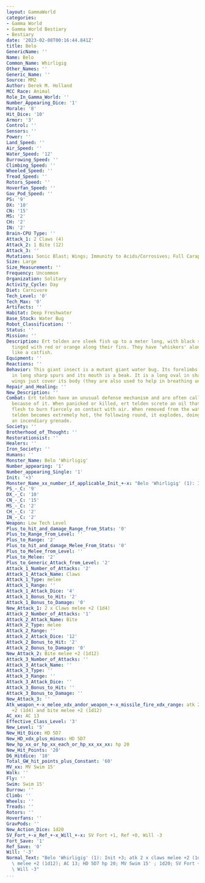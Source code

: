 ```yaml
---
layout: GammaWorld
categories:
- Gamma World
- Gamma World Bestiary
- Bestiary
date: '2023-02-08T00:16:44.841Z'
title: Belo
GenericName: ''
Name: Belo
Common_Name: Whirligig
Other_Names: ''
Generic_Name: ''
Source: MM2
Author: Derek M. Holland
MCC Race: Animal
Role_In_Gamma_World: ''
Number_Appearing_Dice: '1'
Morale: '8'
Hit_Dice: '10'
Armor: '3'
Control: ''
Sensors: ''
Power: ''
Land_Speed: ''
Air_Speed: ''
Water_Speed: '12'
Burrowing_Speed: ''
Climbing_Speed: ''
Wheeled_Speed: ''
Tread_Speed: ''
Rotors_Speed: ''
Hoverfan_Speed: ''
Gav_Pod_Speed: ''
PS: '9'
DX: '10'
CN: '15'
MS: '2'
CH: '2'
IN: '2'
Brain-CPU Type: ''
Attack_1: 2 Claws (4)
Attack_2: 1 Bite (12)
Attack_3: ''
Mutations: Sonic Blast; Wings; Immunity to Acids/Corrosives; Full Carapace; Intuition
Size: Large
Size_Measurement: ''
Frequency: Uncommon
Organization: Solitary
Activity_Cycle: Day
Diet: Carnivore
Tech_Level: '0'
Tech_Max: '0'
Artifacts: ''
Habitat: Deep Freshwater
Base_Stock: Water Bug
Robot_Classification: ''
Status: ''
Mission: ''
Description: Ert telden are sleek fish up to a meter long, with black scales, often
  tinged with red or orange along their fins. They have 'whiskers' along their chin
  like a catfish.
Equipment: ''
Reactions: ''
Behavior: This giant insect is a mutant giant water bug. Its forelimbs are covered
  in long sharp spurs and its mouth is a beak. It is a long oval in shape and its
  wings just cover its body (they are also used to help in breathing underwater).
Repair_and_Healing: ''
New_Description: ''
Combat: Ert telden have an unusual defense mechanism and are often called 'fire fish'
  because of it. When panicked or killed, ert telden screte an oil that causes their
  flesh to burn fiercely on contact with air. When removed from the water, an ert
  telden becomes extremely hot, the following round, it explodes, doing damage like
  an incendiary grenade.
Society: ''
Brotherhood_of_Thought: ''
Restorationsist: ''
Healers: ''
Iron_Society: ''
Humans: ''
Monster_Name: Belo 'Whirligig'
Number_appearing: '1'
Number_appearing_Single: '1'
Init: '+3'
Monster_Name_xx_number_if_applicable_Init_+-x: "Belo 'Whirligig' (1): Init +3"
PS_-_C: '9'
DX_-_C: '10'
CN_-_C: '15'
MS_-_C: '2'
CH_-_C: '2'
IN_-_C: '2'
Weapon: Low Tech Level
Plus_to_hit_and_damage_Range_from_Stats: '0'
Plus_to_Range_from_Level: ''
Plus_to_Range: '2'
Plus_to_hit_and_damage_Melee_From_Stats: '0'
Plus_to_Melee_from_Level: ''
Plus_to_Melee: '2'
Plus_to_Generic_Attack_from_Level: '2'
Attack_1_Number_of_Attacks: '2'
Attack_1_Attack_Name: Claws
Attack_1_Type: melee
Attack_1_Range: ''
Attack_1_Attack_Dice: '4'
Attack_1_Bonus_to_Hit: '2'
Attack_1_Bonus_to_Damage: '0'
New_Attack_1: 2 x Claws melee +2 (1d4)
Attack_2_Number_of_Attacks: '1'
Attack_2_Attack_Name: Bite
Attack_2_Type: melee
Attack_2_Range: ''
Attack_2_Attack_Dice: '12'
Attack_2_Bonus_to_Hit: '2'
Attack_2_Bonus_to_Damage: '0'
New_Attack_2: Bite melee +2 (1d12)
Attack_3_Number_of_Attacks: ''
Attack_3_Attack_Name: ''
Attack_3_Type: ''
Attack_3_Range: ''
Attack_3_Attack_Dice: ''
Attack_3_Bonus_to_Hit: ''
Attack_3_Bonus_to_Damage: ''
New_Attack_3: ''
Atk_weapon_+-x_melee_xdx_andor_weapon_+-x_missile_fire_xdx_range: atk 2 x claws melee
  +2 (1d4) and bite melee +2 (1d12)
AC_xx: AC 13
Effective_Class_Level: '3'
New_Level: '5'
New_Hit_Dice: HD 5D7
New_HD_xdx_plus_minus: HD 5D7
New_hp_xx_or_hp_xx_each_or_hp_xx_xx_xx: hp 20
New_Hit_Points: '20'
D6_Hitdice: '10'
Total_GW_hit_points_plus_Constant: '60'
MV_xx: MV Swim 15'
Walk: ''
Fly: ''
Swim: Swim 15'
Burrow: ''
Climb: ''
Wheels: ''
Treads: ''
Rotors: ''
Hoverfans: ''
GravPods: ''
New_Action_Dice: 1d20
SV_Fort_+-x_Ref_+-x_Will_+-x: SV Fort +1, Ref +0, Will -3
Fort_Save: '1'
Ref_Save: '0'
Will: '-3'
Normal_Text: "Belo 'Whirligig' (1): Init +3; atk 2 x claws melee +2 (1d4) and bite\
  \ melee +2 (1d12); AC 13; HD 5D7 hp 20; MV Swim 15' ; 1d20; SV Fort +1, Ref +0,\
  \ Will -3"
...
```

